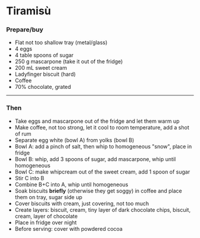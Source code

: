 # Tiramisù


### Prepare/buy

- Flat not too shallow tray (metal/glass)
- 4 eggs
- 4 table spoons of sugar
- 250 g mascarpone (take it out of the fridge)
- 200 mL sweet cream
- Ladyfinger biscuit (hard)
- Coffee
- 70% chocolate, grated

---

### Then

- Take eggs and mascarpone out of the fridge and let them warm up
- Make coffee, not too strong, let it cool to room temperature, add a shot of rum
- Separate egg white (bowl A) from yolks (bowl B)
- Bowl A: add a pinch of salt, then whip to homogeneous "snow", place in fridge
- Bowl B: whip, add 3 spoons of sugar, add mascarpone, whip until homogeneous
- Bowl C: make whipcream out of the sweet cream, add 1 spoon of sugar
- Stir C into B
- Combine B+C into A, whip until homogeneous
- Soak biscuits **briefly** (otherwise they get soggy) in coffee and place them on tray, sugar side up
- Cover biscuits with cream, just covering, not too much
- Create layers: biscuit, cream, tiny layer of dark chocolate chips, biscuit, cream, layer of chocolate
- Place in fridge over night
- Before serving: cover with powdered cocoa
